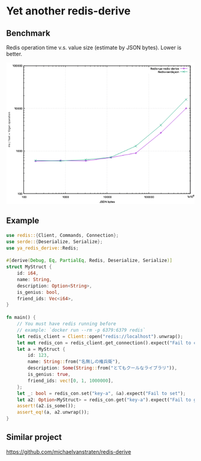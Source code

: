 # Yet another redis-derive

## Benchmark

Redis operation time v.s. value size (estimate by JSON bytes).
Lower is better.

![](./bench/bench-result.png)

## Example

```rust
use redis::{Client, Commands, Connection};
use serde::{Deserialize, Serialize};
use ya_redis_derive::Redis;

#[derive(Debug, Eq, PartialEq, Redis, Deserialize, Serialize)]
struct MyStruct {
    id: i64,
    name: String,
    description: Option<String>,
    is_genius: bool,
    friend_ids: Vec<i64>,
}

fn main() {
    // You must have redis running before
    // example: `docker run --rm -p 6379:6379 redis`
    let redis_client = Client::open("redis://localhost").unwrap();
    let mut redis_con = redis_client.get_connection().expect("Fail to connect redis server");
    let a = MyStruct {
        id: 123,
        name: String::from("名無しの権兵衛"),
        description: Some(String::from("とてもクールなライブラリ")),
        is_genius: true,
        friend_ids: vec![0, 1, 1000000],
    };
    let _: bool = redis_con.set("key-a", &a).expect("Fail to set");
    let a2: Option<MyStruct> = redis_con.get("key-a").expect("Fail to get");
    assert!(a2.is_some());
    assert_eq!(a, a2.unwrap());
}
```

## Similar project

https://github.com/michaelvanstraten/redis-derive
